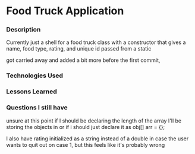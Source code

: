 # Food Truck Application 

### Description
Currently just a shell for a food truck class with a constructor that gives a name, 
food type, rating, and unique id passed from a static 

got carried away and added a bit more before the first commit, 

### Technologies Used

### Lessons Learned

### Questions I still have
unsure at this point if I should be declaring the length of the array I'll be storing 
the objects in or if i should just declare it as obj[] arr = {};

I also have rating initialized as a string instead of a double in case the user
wants to quit out on case 1, but this feels like it's probably wrong
